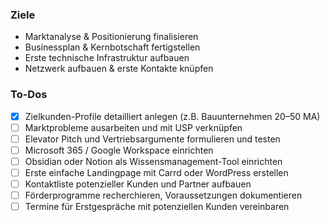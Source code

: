 

### Ziele
- Marktanalyse & Positionierung finalisieren
- Businessplan & Kernbotschaft fertigstellen
- Erste technische Infrastruktur aufbauen
- Netzwerk aufbauen & erste Kontakte knüpfen

### To-Dos
- [x] Zielkunden-Profile detailliert anlegen (z.B. Bauunternehmen 20–50 MA)
- [ ] Marktprobleme ausarbeiten und mit USP verknüpfen
- [ ] Elevator Pitch und Vertriebsargumente formulieren und testen
- [ ] Microsoft 365 / Google Workspace einrichten
- [ ] Obsidian oder Notion als Wissensmanagement-Tool einrichten
- [ ] Erste einfache Landingpage mit Carrd oder WordPress erstellen
- [ ] Kontaktliste potenzieller Kunden und Partner aufbauen
- [ ] Förderprogramme recherchieren, Voraussetzungen dokumentieren
- [ ] Termine für Erstgespräche mit potenziellen Kunden vereinbaren
